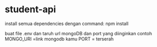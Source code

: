 # student-api


install semua dependencies dengan command:
npm install

buat file .env dan taruh url mongoDB dan port yang diinginkan
contoh
MONGO_URI =link mongodb kamu
PORT = terserah
